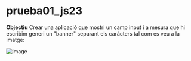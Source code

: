 # prueba01_js23

**Objectiu**
Crear una aplicació que mostri un camp input i a mesura que hi escribim generi un "banner" separant els caràcters tal com es veu a la imatge:

![image](https://github.com/maiaaaam/prueba01_js23/assets/112764486/40626957-5f87-4574-a57b-5c4f3dc5ec57)
